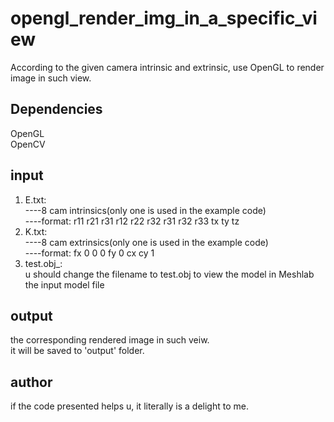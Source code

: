 # opengl_render_img_in_a_specific_view
According to the given camera intrinsic and extrinsic, use OpenGL to render image in such view. 

## Dependencies
OpenGL  
OpenCV  


## input 
1. E.txt:  
----8 cam intrinsics(only one is used in the example code)  
----format: r11 r21 r31 r12 r22 r32 r31 r32 r33 tx ty tz  
2. K.txt:  
----8 cam extrinsics(only one is used in the example code)  
----format: fx 0 0 0 fy 0 cx cy 1   
3. test.obj_:  
u should change the filename to test.obj to view the model in Meshlab  
the input model file


## output
the corresponding rendered image in such veiw.  
it will be saved to 'output' folder.


## author
if the code presented helps u, it literally is a delight to me.  
